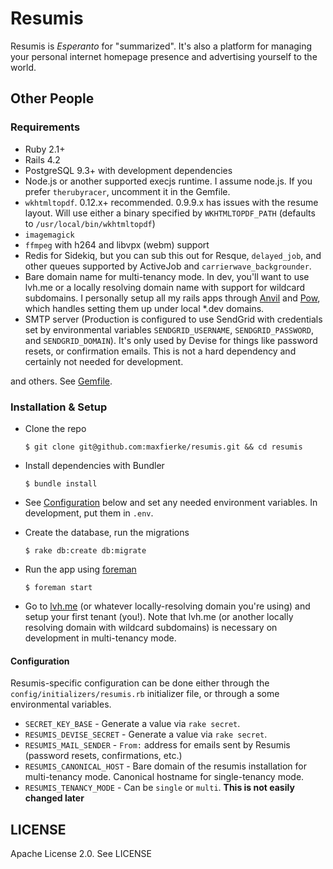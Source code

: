 # Resumis

Resumis is _Esperanto_ for "summarized". It's also a platform for managing your personal internet homepage presence and advertising yourself to the world.

## Other People
### Requirements
* Ruby 2.1+
* Rails 4.2
* PostgreSQL 9.3+ with development dependencies
* Node.js or another supported execjs runtime. I assume node.js. If you prefer `therubyracer`, uncomment it in the Gemfile.
* `wkhtmltopdf`. 0.12.x+ recommended. 0.9.9.x has issues with the resume layout. Will use either a binary specified by `WKHTMLTOPDF_PATH` (defaults to `/usr/local/bin/wkhtmltopdf`)
* `imagemagick`
* `ffmpeg` with h264 and libvpx (webm) support
* Redis for Sidekiq, but you can sub this out for Resque, `delayed_job`, and other queues supported by ActiveJob and `carrierwave_backgrounder`.
* Bare domain name for multi-tenancy mode. In dev, you'll want to use lvh.me or a locally resolving domain name with support for wildcard subdomains. I personally setup all my rails apps through [Anvil](http://anvilformac.com/) and [Pow](http://pow.cx/), which handles setting them up under local *.dev domains.
* SMTP server (Production is configured to use SendGrid with credentials set by environmental variables `SENDGRID_USERNAME`, `SENDGRID_PASSWORD`, and `SENDGRID_DOMAIN`). It's only used by Devise for things like password resets, or confirmation emails. This is not a hard dependency and certainly not needed for development.

and others. See [Gemfile](Gemfile).

### Installation & Setup

* Clone the repo

  ```
  $ git clone git@github.com:maxfierke/resumis.git && cd resumis
  ```

* Install dependencies with Bundler

  ```
  $ bundle install
  ```
* See [Configuration](#Configuration) below and set any needed environment variables. In development, put them in `.env`.

* Create the database, run the migrations

  ```
  $ rake db:create db:migrate
  ```

* Run the app using [foreman](https://github.com/ddollar/foreman)

  ```
  $ foreman start
  ```

* Go to [lvh.me](http://lvm.me) (or whatever locally-resolving domain you're using) and setup your first tenant (you!). Note that lvh.me (or another locally resolving domain with wildcard subdomains) is necessary on development in multi-tenancy mode.

#### Configuration

Resumis-specific configuration can be done either through the `config/initializers/resumis.rb` initializer file, or through a some environmental variables.

* `SECRET_KEY_BASE` - Generate a value via `rake secret`.
* `RESUMIS_DEVISE_SECRET` - Generate a value via `rake secret`.
* `RESUMIS_MAIL_SENDER` - `From:` address for emails sent by Resumis (password resets, confirmations, etc.)
* `RESUMIS_CANONICAL_HOST` - Bare domain of the resumis installation for multi-tenancy mode. Canonical hostname for single-tenancy mode.
* `RESUMIS_TENANCY_MODE` - Can be `single` or `multi`. **This is not easily changed later**


## LICENSE

Apache License 2.0. See LICENSE
